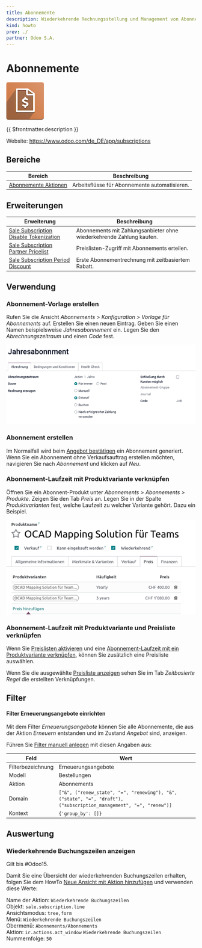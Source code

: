 ```yaml
---
title: Abonnemente
description: Wiederkehrende Rechnungsstellung und Management von Abonnenten auf einfache Art und Weise.
kind: howto
prev: ./
partner: Odoo S.A.
---
```


# Abonnemente

![icons_odoo_account_invoicing](attachments/icons_odoo_account_invoicing.png)

{{ $frontmatter.description }}

Website: <https://www.odoo.com/de_DE/app/subscriptions>

## Bereiche

| Bereich                                          | Beschreibung                                  |
| ------------------------------------------------ | --------------------------------------------- |
| [Abonnemente Aktionen](Subsciption%20Actions.md) | Arbeitsflüsse für Abonnemente automatisieren. |

## Erweiterungen

| Erweiterung                                                                               | Beschreibung                                                         |
| ----------------------------------------------------------------------------------------- | -------------------------------------------------------------------- |
| [Sale Subscription Disable Tokenization](Sale%20Subscription%20Disable%20Tokenization.md) | Abonnements mit Zahlungsanbieter ohne wiederkehrende Zahlung kaufen. |
| [Sale Subscription Partner Pricelist](Sale%20Subscription%20Partner%20Pricelist.md)       | Preislisten-Zugriff mit Abonnements erteilen.                        |
| [Sale Subscription Period Discount](Sale%20Subscription%20Period%20Discount.md)           | Erste Abonnementrechnung mit zeitbasiertem Rabatt.                   |

## Verwendung

### Abonnement-Vorlage erstellen

Rufen Sie die Ansicht _Abonnements > Konfiguration > Vorlage für Abonnements_ auf. Erstellen Sie einen neuen Eintrag. Geben Sie einen Namen beispielsweise _Jahresabonnement_ ein. Legen Sie den _Abrechnungszeitraum_ und einen _Code_ fest.

![](attachments/Abonnements%20Vorlage.png)

### Abonnement erstellen

Im Normalfall wird beim [Angebot bestätigen](Sale.md#Angebot%20bestätigen) ein Abonnement generiert. Wenn Sie ein Abonnement ohne Verkaufsauftrag erstellen möchten, navigieren Sie nach _Abonnement_ und klicken auf _Neu_.

### Abonnement-Laufzeit mit Produktvariante verknüpfen

Öffnen Sie ein Abonnent-Produkt unter _Abonnements > Abonnements > Produkte_. Zeigen Sie den Tab _Preis_ an. Legen Sie in der Spalte _Produktvarianten_ fest, welche Laufzeit zu welcher Variante gehört. Dazu ein Beispiel.

![](attachments/Abonnements%20Produktvarainten.png)

### Abonnement-Laufzeit mit Produktvariante und Preisliste verknüpfen

Wenn Sie [Preislisten aktivieren](Sale%20Price.md#Preislisten%20aktivieren) und eine [Abonnement-Laufzeit mit ein Produktvariante verknüpfen](#Abonnement-Laufzeit%20mit%20Produktvariante%20verknüpfen), können Sie zusätzlich eine Preisliste auswählen.

Wenn Sie die ausgewählte [Preisliste anzeigen](Sale%20Price.md#Preisliste%20anzeigen) sehen Sie im Tab _Zeitbasierte Regel_ die erstellten Verknüpfungen.

## Filter

#### Filter Erneuerungsangebote einrichten

Mit dem Filter _Erneuerungsangebote_ können Sie alle Abonnemente, die aus der Aktion _Erneuern_ entstanden und im Zustand _Angebot_ sind, anzeigen.

Führen Sie [Filter manuell anlegen](Development%20Views.md#Filter%20manuell%20anlegen) mit diesen Angaben aus:

| Feld              | Wert                                                                                                               |
| ----------------- | ------------------------------------------------------------------------------------------------------------------ |
| Filterbezeichnung | Erneuerungsangebote                                                                                                |
| Modell            | Bestellungen                                                                                                       |
| Aktion            | Abonnements                                                                                                        |
| Domain            | `["&", ("renew_state", "=", "renewing"), "&", ("state", "=", "draft"), ("subscription_management", "=", "renew")]` |
| Kontext           | `{'group_by': []}`                                                                                                 |

## Auswertung

### Wiederkehrende Buchungszeilen anzeigen

Gilt bis #Odoo15.

Damit Sie eine Übersicht der wiederkehrenden Buchungszeilen erhalten, folgen Sie dem HowTo [Neue Ansicht mit Aktion hinzufügen](Development%20Actions.md#Neue%20Ansicht%20mit%20Aktion%20hinzufügen) und verwenden diese Werte:

Name der Aktion: `Wiederkehrende Buchungszeilen`\
Objekt: `sale.subscription.line`\
Ansichtsmodus: `tree,form`\
Menü: `Wiederkehrende Buchungszeilen`\
Obermenü: `Abonnements/Abonnements`\
Aktion: `ir.actions.act_window` `Wiederkehrende Buchungszeilen`\
Nummernfolge: `50`
